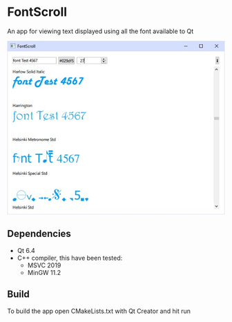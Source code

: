 # FontScroll

An app for viewing text displayed using all the font available to Qt

![screenshot](https://github.com/virtuosonic/fontscroll/blob/main/screenshot.jpg?raw=true)

## Dependencies
- Qt 6.4
- C++ compiler, this have been tested: 
  - MSVC 2019
  - MinGW 11.2

## Build
To build the app open CMakeLists.txt with Qt Creator and hit run
